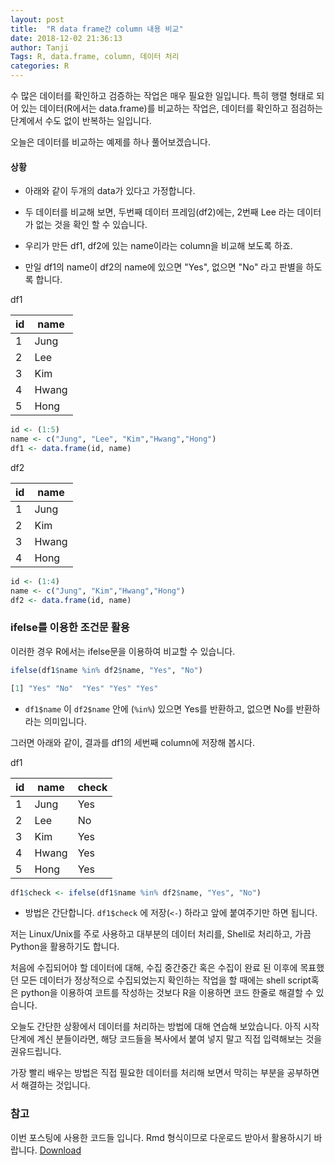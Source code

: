 ```yaml
---
layout: post
title:  "R data frame간 column 내용 비교"
date: 2018-12-02 21:36:13
author: Tanji
Tags: R, data.frame, column, 데이터 처리
categories: R
---
```



수 많은 데이터를 확인하고 검증하는 작업은 매우 필요한 일입니다. 특히 행렬 형태로 되어 있는 데이터(R에서는 data.frame)를 비교하는 작업은, 데이터를 확인하고 점검하는 단계에서 수도 없이 반복하는 일입니다.

오늘은 데이터를 비교하는 예제를 하나 풀어보겠습니다.

#### 상황

- 아래와 같이 두개의 data가 있다고 가정합니다.
- 두 데이터를 비교해 보면, 두번째 데이터 프레임(df2)에는, 2번째 Lee 라는 데이터가 없는 것을 확인 할 수 있습니다.

- 우리가 만든 df1, df2에 있는 name이라는 column을 비교해 보도록 하죠.
- 만일 df1의 name이 df2의 name에 있으면 "Yes", 없으면 "No" 라고 판별을 하도록 합니다.



df1

| id  | name 
|---|---
|  1 | Jung  
|  2 | Lee  
|  3 | Kim  
|  4 | Hwang  
|  5 | Hong 

```r
id <- (1:5)
name <- c("Jung", "Lee", "Kim","Hwang","Hong")
df1 <- data.frame(id, name)
```

df2

| id  | name 
|---|---
|  1 | Jung   
|  2 | Kim  
|  3 | Hwang  
|  4 | Hong

```r
id <- (1:4)
name <- c("Jung", "Kim","Hwang","Hong")
df2 <- data.frame(id, name)
```

### ifelse를 이용한 조건문 활용

이러한 경우 R에서는 ifelse문을 이용하여 비교할 수 있습니다.

```r
ifelse(df1$name %in% df2$name, "Yes", "No")

[1] "Yes" "No"  "Yes" "Yes" "Yes"
```
-  ```df1$name``` 이 ```df2$name``` 안에 (```%in%```) 있으면 Yes를 반환하고, 없으면 No를 반환하라는 의미입니다.

그러면 아래와 같이, 결과를 df1의 세번째 column에 저장해 봅시다.

df1

| id  | name | check
|---|---|---|
|  1 | Jung  | Yes
|  2 | Lee  | No
|  3 | Kim  | Yes
|  4 | Hwang  | Yes
|  5 | Hong | Yes

```r
df1$check <- ifelse(df1$name %in% df2$name, "Yes", "No")
```

- 방법은 간단합니다. ```df1$check``` 에 저장(```<-```) 하라고 앞에 붙여주기만 하면 됩니다.


저는 Linux/Unix를 주로 사용하고 대부분의 데이터 처리를, Shell로 처리하고, 가끔 Python을 활용하기도 합니다.

처음에 수집되어야 할 데이터에 대해, 수집 중간중간 혹은 수집이 완료 된 이후에 목표했던 모든 데이터가 정상적으로 수집되었는지 확인하는 작업을 할 때에는 shell script혹은 python을 이용하여 코트를 작성하는 것보다 R을 이용하면 코드 한줄로 해결할 수 있습니다.

오늘도 간단한 상황에서 데이터를 처리하는 방법에 대해 연습해 보았습니다. 아직 시작 단계에 계신 분들이라면, 해당 코드들을 복사에서 붙여 넣지 말고 직접 입력해보는 것을 권유드립니다.

가장 빨리 배우는 방법은 직접 필요한 데이터를 처리해 보면서 막히는 부분을 공부하면서 해결하는 것입니다.


### 참고
이번 포스팅에 사용한 코드들 입니다. Rmd 형식이므로 다운로드 받아서 활용하시기 바랍니다.
[Download](https://github.com/tanji3000/tanji3000.github.io/blob/master/_materials/R_study.Rmd)